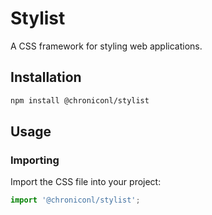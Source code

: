 # Stylist

A CSS framework for styling web applications.

## Installation

```bash
npm install @chroniconl/stylist
```

## Usage

### Importing

Import the CSS file into your project:

```js
import '@chroniconl/stylist';
```
